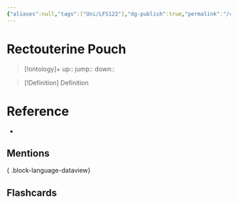 ```yaml
---
{"aliases":null,"tags":["Uni/LFS122"],"dg-publish":true,"permalink":"/cards/rectouterine-pouch/","dgPassFrontmatter":true}
---
```


# Rectouterine Pouch

> [!ontology]+
> up:: 
> jump:: 
> down:: 

> [!Definition] Definition

# Reference

- 

## Mentions


{ .block-language-dataview}

## Flashcards